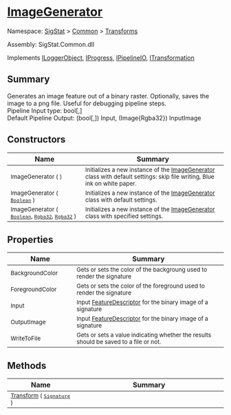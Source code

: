 # [ImageGenerator](./ImageGenerator.md)

Namespace: [SigStat]() > [Common](./../README.md) > [Transforms](./README.md)

Assembly: SigStat.Common.dll

Implements [ILoggerObject](./../ILoggerObject.md), [IProgress](./../Helpers/IProgress.md), [IPipelineIO](./../Pipeline/IPipelineIO.md), [ITransformation](./../ITransformation.md)

## Summary
Generates an image feature out of a binary raster.  Optionally, saves the image to a png file.  Useful for debugging pipeline steps.  <br>Pipeline Input type: bool[,]<br>Default Pipeline Output: (bool[,]) Input, (Image{Rgba32}) InputImage

## Constructors

| Name<div><a href="#"><img width=160></a></div> | Summary<div><a href="#"><img width=400></a></div> | 
| --- | --- | 
| <sub>ImageGenerator (  )</sub>| <sub>Initializes a new instance of the [ImageGenerator](https://github.com/hargitomi97/sigstat/blob/master/docs/md/SigStat/Common/Transforms/ImageGenerator.md) class with default settings: skip file writing, Blue ink on white paper.</sub>| <br>
| <sub>ImageGenerator ( [`Boolean`](https://docs.microsoft.com/en-us/dotnet/api/System.Boolean) )</sub>| <sub>Initializes a new instance of the [ImageGenerator](https://github.com/hargitomi97/sigstat/blob/master/docs/md/SigStat/Common/Transforms/ImageGenerator.md) class with default settings.</sub>| <br>
| <sub>ImageGenerator ( [`Boolean`](https://docs.microsoft.com/en-us/dotnet/api/System.Boolean), [`Rgba32`](./ImageGenerator.md), [`Rgba32`](./ImageGenerator.md) )</sub>| <sub>Initializes a new instance of the [ImageGenerator](https://github.com/hargitomi97/sigstat/blob/master/docs/md/SigStat/Common/Transforms/ImageGenerator.md) class with specified settings.</sub>| <br>


## Properties

| Name<div><a href="#"><img width=160></a></div> | Summary<div><a href="#"><img width=400></a></div> | 
| --- | --- | 
| <sub>BackgroundColor</sub>| <sub>Gets or sets the color of the backgroung used to render the signature</sub>| <br>
| <sub>ForegroundColor</sub>| <sub>Gets or sets the color of the foreground used to render the signature</sub>| <br>
| <sub>Input</sub>| <sub>Input [FeatureDescriptor](https://github.com/hargitomi97/sigstat/blob/master/docs/md/SigStat/Common/FeatureDescriptor.md) for the binary image of a signature</sub>| <br>
| <sub>OutputImage</sub>| <sub>Input [FeatureDescriptor](https://github.com/hargitomi97/sigstat/blob/master/docs/md/SigStat/Common/FeatureDescriptor.md) for the binary image of a signature</sub>| <br>
| <sub>WriteToFile</sub>| <sub>Gets or sets a value indicating whether the results should be saved to a file or not.</sub>| <br>


## Methods

| Name<div><a href="#"><img width=160></a></div> | Summary<div><a href="#"><img width=400></a></div> | 
| --- | --- | 
| <sub>[Transform](./Methods/ImageGenerator-100663679.md) ( [`Signature`](./../Signature.md) )</sub>| <sub></sub>| <br>


